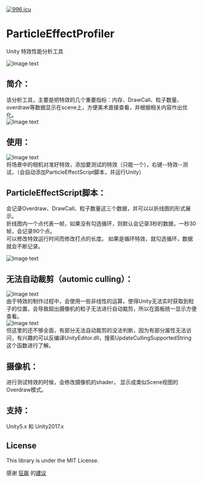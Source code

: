 <a href="https://996.icu"><img src="https://img.shields.io/badge/link-996.icu-red.svg" alt="996.icu"></a>
# ParticleEffectProfiler
Unity 特效性能分析工具


![Image text](https://github.com/sunbrando/ParticleEffectProfiler/blob/master/Document/QQ%E6%88%AA%E5%9B%BE20190126164833.png)

简介：
---
该分析工具，主要是把特效的几个重要指标：内存、DrawCall、粒子数量、overdraw等数据显示在scene上，方便美术直接查看，并根据相关内容作出优化。  
![Image text](https://github.com/sunbrando/ParticleEffectProfiler/blob/master/Document/QQ%E6%88%AA%E5%9B%BE20190126174326.png)

使用：
---
![Image text](https://github.com/sunbrando/ParticleEffectProfiler/blob/master/Document/QQ%E6%88%AA%E5%9B%BE20190126165417.png)  
将场景中的相机对准好特效，添加要测试的特效（只能一个），右键--特效--测试，（会自动添加ParticleEffectScript脚本，并运行Unity）  

ParticleEffectScript脚本：
---
会记录Overdraw、DrawCall、粒子数量这三个数据，并可以以折线图的形式展示。  
折线图内一个点代表一帧，如果没有勾选循环，则默认会记录3秒的数据，一秒30帧，会记录90个点。  
可以修改特效运行时间而修改打点的长度。
如果是循环特效，就勾选循环，数据就会不断记录。

![Image text](https://github.com/sunbrando/ParticleEffectProfiler/blob/master/Document/QQ%E6%88%AA%E5%9B%BE20190126174343.png)  

无法自动裁剪（automic culling）：
---
![Image text](https://github.com/sunbrando/ParticleEffectProfiler/blob/master/Document/QQ%E5%9B%BE%E7%89%8720190126171957.png)  
由于特效的制作过程中，会使用一些非线性的运算，使得Unity无法实时获取到粒子的位置，会导致超出摄像机的粒子无法进行自动裁剪，所以在面板统一显示方便查看。  
![Image text](https://github.com/sunbrando/ParticleEffectProfiler/blob/master/Document/QQ%E6%88%AA%E5%9B%BE20190126174337.png)  
但这里的还不够全面，有部分无法自动裁剪的没法判断，因为有部分属性无法访问，有兴趣的可以反编译UnityEditor.dll，搜索UpdateCullingSupportedString这个函数进行了解。  

摄像机：
---
进行测试特效的时候，会修改摄像机的shader， 显示成类似Scene视图的Overdraw模式。  

支持：
---
Unity5.x 和 Unity2017.x

License
---
This library is under the MIT License.

感谢 [狂飙](https://github.com/networm) 的[建议](https://networm.me/2019/07/28/unity-particle-effect-profiler/)
